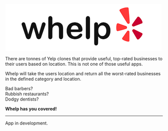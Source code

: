 ![whelp-logo](/client/src/assets/whelp-logo.png)

There are tonnes of Yelp clones that provide useful, top-rated businesses to their users based on location. This is not one of those useful apps.

Whelp will take the users location and return all the worst-rated businesses in the defined category and location.

Bad barbers?  
Rubbish restaurants?  
Dodgy dentists?

**Whelp has you covered!**

<hr>

App in development.

